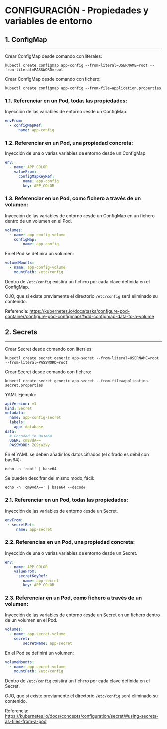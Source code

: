 # CONFIGURACIÓN - Propiedades y variables de entorno

## **1. ConfigMap**
---

Crear ConfigMap desde comando con literales:

`kubectl create configmap app-config --from-literal=USERNAME=root --from-literal=PASSWORD=root`

Crear ConfigMap desde comando con fichero:

`kubectl create configmap app-config --from-file=application.properties`

### **1.1. Referenciar en un Pod, todas las propiedades:**

Inyección de las variables de entorno desde un ConfigMap.

```yaml
envFrom:
  - configMapRef:
      name: app-config
```

### **1.2. Referenciar en un Pod, una propiedad concreta:**

Inyección de una o varias variables de entorno desde un ConfigMap.

```yaml
env:
  - name: APP_COLOR
    valueFrom:
      configMapKeyRef:
        name: app-config
        key: APP_COLOR
```

### **1.3. Referenciar en un Pod, como fichero a través de un volumen:**

Inyección de las variables de entorno desde un ConfigMap en un fichero dentro de un volumen en el Pod.

```yaml
volumes:
  - name: app-config-volume
    configMap:
        name: app-config
```

En el Pod se definirá un volumen:

```yaml
volumeMounts:
  - name: app-config-volume
    mountPath: /etc/config
```

Dentro de `/etc/config` existirá un fichero por cada clave definida en el ConfigMap.

OJO, que si existe previamente el directorio `/etc/config` será eliminado su contenido.

Referencia: https://kubernetes.io/docs/tasks/configure-pod-container/configure-pod-configmap/#add-configmap-data-to-a-volume

## **2. Secrets**
---

Crear Secret desde comando con literales:

`kubectl create secret generic app-secret --from-literal=USERNAME=root --from-literal=PASSWORD=root`

Crear Secret desde comando con fichero:

`kubectl create secret generic app-secret --from-file=application-secret.properties`

YAML Ejemplo:

```yaml
apiVersion: v1
kind: Secret
metadata:
  name: app-config-secret
  labels:
    app: database
data:
  # Encoded in Base64
  USER: cm9vdA==
  PASSWORD: ZG9ja2Vy
```

En el YAML se deben añadir los datos cifrados (el cifrado es débil con bas64):

`echo -n 'root' | base64`

Se pueden descifrar del mismo modo, fácil:

`echo -n 'cm9vdA==' | base64 --decode`

### **2.1. Referenciar en un Pod, todas las propiedades:**

Inyección de las variables de entorno desde un Secret.

```yaml
envFrom:
 - secretRef:
     name: app-secret
```

### **2.2. Referencias en un Pod, una propiedad concreta:**

Inyección de una o varias variables de entorno desde un Secret.

```yaml
env:
  - name: APP_COLOR
    valueFrom:
      secretKeyRef:
        name: app-secret
        key: APP_COLOR
```

### **2.3. Referenciar en un Pod, como fichero a través de un volumen:**

Inyección de las variables de entorno desde un Secret en un fichero dentro de un volumen en el Pod.

```yaml
volumes:
  - name: app-secret-volume
    secret:
        secretName: app-secret
```

En el Pod se definirá un volumen:

```yaml
volumeMounts:
  - name: app-secret-volume
    mountPath: /etc/config
```

Dentro de `/etc/config` existirá un fichero por cada clave definida en el Secret.

OJO, que si existe previamente el directorio `/etc/config` será eliminado su contenido.

Referencia: https://kubernetes.io/docs/concepts/configuration/secret/#using-secrets-as-files-from-a-pod
